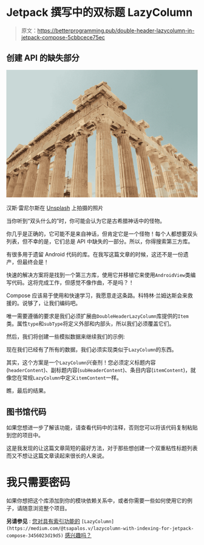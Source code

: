# Jetpack 撰写中的双标题 LazyColumn

> 原文：<https://betterprogramming.pub/double-header-lazycolumn-in-jetpack-compose-5cbbcece75ec>

## 创建 API 的缺失部分

![](img/fe23c5ac11ed0432d46dc2b795ab1082.png)

汉斯·雷尼尔斯在 [Unsplash](https://unsplash.com?utm_source=medium&utm_medium=referral) 上拍摄的照片

当你听到“双头什么的”时，你可能会认为它是古希腊神话中的怪物。

你几乎是正确的，它可能不是来自神话，但肯定它是一个怪物！每个人都想要双头列表，但不幸的是，它们总是 API 中缺失的一部分。所以，你得搜索第三方库。

有很多用于遗留 Android 代码的库。在我写这篇文章的时候，这还不是一份遗产，但最终会是！

快速的解决方案将是找到一个第三方库，使用它并移植它来使用`AndroidView`类编写代码。这将完成工作，但感觉不像作曲，不是吗？！

Compose 应该易于使用和快速学习，我愿意走这条路。科特林·兰姆达斯会来救援的。说够了，让我们编码吧。

唯一需要遵循的要求是我们必须扩展由`DoubleHeaderLazyColumn`库提供的`Item`类。属性`type`和`subType`将定义外部和内部头，所以我们必须覆盖它们。

然后，我们将创建一些模拟数据来继续我们的示例:

现在我们已经有了所有的数据，我们必须实现类似于`LazyColumn`的东西。

其实，这个方案是一个`LazyColumn`兴奋剂！您必须定义标题内容(`headerContent`)、副标题内容(`subHeaderContent`)、条目内容(`itemContent`)，就像您在常规`LazyColumn`中定义`itemContent`一样。

瞧，最后的结果。

## **图书馆代码**

如果您想进一步了解该功能，请查看代码中的注释，否则您可以将该代码复制粘贴到您的项目中。

这是我发现的让这篇文章简短的最好方法，对于那些想创建一个双重粘性标题列表而又不想让这篇文章读起来很长的人来说。

# 我只需要密码

如果你想把这个库添加到你的模块依赖关系中，或者你需要一些如何使用它的例子，请随意浏览整个项目。

**另请参见** : [您对具有索引功能的](https://medium.com/@tsapalos.v/lazycolumn-with-indexing-for-jetpack-compose-3456023d19d5) `[LazyColumn](https://medium.com/@tsapalos.v/lazycolumn-with-indexing-for-jetpack-compose-3456023d19d5)` [感兴趣吗？](https://medium.com/@tsapalos.v/lazycolumn-with-indexing-for-jetpack-compose-3456023d19d5)
